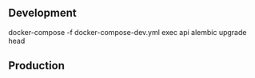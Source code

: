 
## Development
docker-compose -f docker-compose-dev.yml exec api alembic upgrade head

## Production

